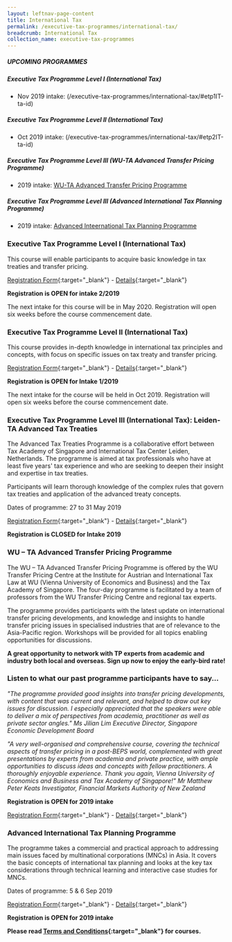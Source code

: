 ```yaml
---
layout: leftnav-page-content
title: International Tax
permalink: /executive-tax-programmes/international-tax/
breadcrumb: International Tax
collection_name: executive-tax-programmes
---
```


##### **UPCOMING PROGRAMMES**
##### **Executive Tax Programme Level I (International Tax)**
* Nov 2019 intake: (/executive-tax-programmes/international-tax/#etp1IT-ta-id)

##### **Executive Tax Programme Level II (International Tax)**
* Oct 2019 intake: (/executive-tax-programmes/international-tax/#etp2IT-ta-id)

##### **Executive Tax Programme Level III (WU-TA Advanced Transfer Pricing Programme)**
* 2019 intake: [WU-TA Advanced Transfer Pricing Programme](/executive-tax-programmes/international-tax/#wu-ta-id)

##### **Executive Tax Programme Level III (Advanced International Tax Planning Programme)**
* 2019 intake: [Advanced Inteernational Tax Planning Programme](/executive-tax-programmes/international-tax/#itp-id)


<a id="etp1IT-ta-id"></a>
### **Executive Tax Programme Level I (International Tax)**

This course will enable participants to acquire basic knowledge in tax treaties and transfer pricing.

[Registration Form](https://docs.google.com/forms/d/1-mariSDMK5fJpjew1w1AWEbKWpYr-MV73o91a_9-lm0/edit){:target="_blank"} - [Details](/files/executive-tax-programmes/income-tax/ITPL122019.pdf){:target="_blank"}

**Registration is OPEN for intake 2/2019**

The next intake for this course will be in May 2020. Registration will open six weeks before the course commencement date.

<a id="etp2IT-ta-id"></a>
### **Executive Tax Programme Level II (International Tax)**

This course provides in-depth knowledge in international tax principles and concepts, with focus on specific issues on tax treaty and transfer pricing.

[Registration Form](https://docs.google.com/forms/d/1tFa47UJcgLaTUMJdUkosDl_iji5Nf-RliBpld8GEpEQ/edit){:target="_blank"} - [Details](/files/executive-tax-programmes/income-tax/ITPL222019.pdf){:target="_blank"}

**Registration is OPEN for Intake 1/2019**

The next intake for the course will be held in Oct 2019. Registration will open six weeks before the course commencement date.

<a id="leiden-ta-id"></a>
### **Executive Tax Programme Level III (International Tax): Leiden-TA Advanced Tax Treaties**

The Advanced Tax Treaties Programme is a collaborative effort between Tax Academy of Singapore and International Tax Center Leiden, Netherlands. The programme is aimed at tax professionals who have at least five years' tax experience and who are seeking to deepen their insight and expertise in tax treaties.

Participants will learn thorough knowledge of the complex rules that govern tax treaties and application of the advanced treaty concepts.

Dates of programme: 27 to 31 May 2019

[Registration Form](https://docs.google.com/forms/u/1/d/199A8YqpruxuKS7E6Ww4KtqisWpthBqy3jB0-7LIeAZw/edit){:target="_blank"} - [Details](/files/executive-tax-programmes/income-tax/Brochure_Leiden-TA_Advanced_Tax_Treaties.pdf){:target="_blank"}

**Registration is CLOSED for Intake 2019**

<a id="wu-ta-id"></a>
### **WU – TA Advanced Transfer Pricing Programme**

The WU – TA Advanced Transfer Pricing Programme is offered by the WU Transfer Pricing Centre at the Institute for Austrian and International Tax Law at WU (Vienna University of Economics and Business) and the Tax Academy of Singapore. The four-day programme is facilitated by a team of professors from the WU Transfer Pricing Centre and regional tax experts.

The programme provides participants with the latest update on international transfer pricing developments, and knowledge and insights to handle transfer pricing issues in specialised industries that are of relevance to the Asia-Pacific region. Workshops will be provided for all topics enabling opportunities for discussions.

**A great opportunity to network with TP experts from academic and industry both local and overseas. Sign up now to enjoy the early-bird rate!** 

### **Listen to what our past programme participants have to say...**

*"The programme provided good insights into transfer pricing developments, with content that was current and relevant, and helped to draw out key issues for discussion. I especially appreciated that the speakers were able to deliver a mix of perspectives from academia, practitioner as well as private sector angles."*
*Ms Jilian Lim*
*Executive Director, Singapore Economic Development Board*

*"A very well-organised and comprehensive course, covering the technical aspects of transfer pricing in a post-BEPS world, complemented with great presentations by experts from academia and private practice, with ample opportunities to discuss ideas and concepts with fellow practitioners. A thoroughly enjoyable experience. Thank you again, Vienna University of Economics and Business and Tax Academy of Singapore!"*
*Mr Matthew Peter Keats*
*Investigator, Financial Markets Authority of New Zealand*

**Registration is OPEN for 2019 intake**

[Registration Form](https://docs.google.com/forms/d/e/1FAIpQLSd3xXcKQ3CSqb7TFWkKVXlgN75d0XawogOyBPQk_KbggoVbRw/viewform){:target="_blank"} - [Details](/files/executive-tax-programmes/WU%20Prog.pdf){:target="_blank"}

<a id="itp-id"></a>
### **Advanced International Tax Planning Programme**

The programme takes a commercial and practical approach to addressing main issues faced by multinational corporations (MNCs) in Asia. It covers the basic concepts of international tax planning and looks at the key tax considerations through technical learning and interactive case studies for MNCs.

Dates of programme: 5 & 6 Sep 2019

[Registration Form](https://docs.google.com/forms/d/1mueIi7haKCfyo2xIi3YsqN9gtlMFhp48-6J_5hwzhfk/edit){:target="_blank"} - [Details](/files/executive-tax-programmes/income-tax/ITP2019.pdf){:target="_blank"}

**Registration is OPEN for 2019 intake**

**Please read [Terms and Conditions](/executive-tax-programmes/Terms-and-Conditions/){:target="_blank"} for courses.**

